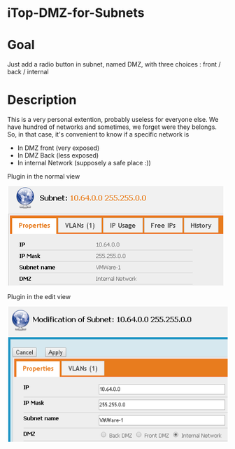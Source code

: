 # iTop-DMZ-for-Subnets

# Goal
Just add a radio button in subnet, named DMZ, with three choices : front / back / internal

# Description
This is a very personal extention, probably useless for everyone else. We have hundred of networks and sometimes, we forget were they belongs. So, in that case, it's convenient to know if a specific network is 
* In DMZ front (very exposed)
* In DMZ Back (less exposed)
* In internal Network (supposely a safe place :))

Plugin in the normal view

![Normal View](images/DMZ-Subnet-view.png)

Plugin in the edit view

![Edit view](images/DMZ-Subnet-edit.png)
